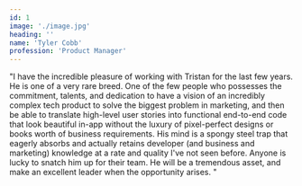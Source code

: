 ```yaml
---
id: 1
image: './image.jpg'
heading: ''
name: 'Tyler Cobb'
profession: 'Product Manager'
---
```

"I have the incredible pleasure of working with Tristan for the last few years. He is one of a very rare breed. One of the few people who possesses the commitment, talents, and dedication to have a vision of an incredibly complex tech product to solve the biggest problem in marketing, and then be able to translate high-level user stories into functional end-to-end code that look beautiful in-app without the luxury of pixel-perfect designs or books worth of business requirements. His mind is a spongy steel trap that eagerly absorbs and actually retains developer (and business and marketing) knowledge at a rate and quality I've not seen before. Anyone is lucky to snatch him up for their team. He will be a tremendous asset, and make an excellent leader when the opportunity arises. "